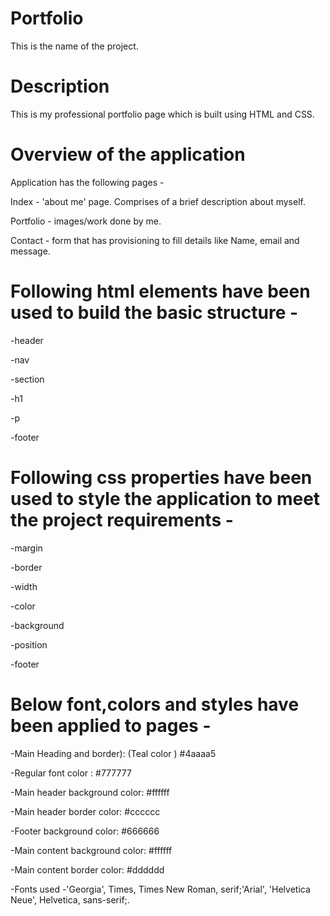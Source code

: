 # Portfolio
This is the name of the project. 

# Description

This is my professional portfolio page which is built using HTML and CSS.

# Overview of the application

Application has the following pages -

Index - 'about me' page. Comprises of a brief description about myself.

Portfolio - images/work done by me.

Contact - form that has provisioning to fill details like Name, email and message.

# Following html elements have been used to build the basic structure -

-header

-nav

-section

-h1

-p

-footer

# Following css properties have been used to style the application to meet the project requirements -

-margin

-border

-width

-color

-background

-position

-footer


# Below font,colors and styles have been applied to pages -

-Main Heading and border): (Teal color ) #4aaaa5

-Regular font color : #777777

-Main header background color: #ffffff

-Main header border color: #cccccc

-Footer background color: #666666

-Main content background color: #ffffff

-Main content border color: #dddddd

-Fonts used -'Georgia', Times, Times New Roman, serif;'Arial', 'Helvetica Neue', Helvetica, sans-serif;.
